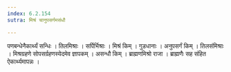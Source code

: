 ```yaml
---
index: 6.2.154
sutra: मिश्रं चानुपसर्गमसंधौ

---
```

 पणबन्धेनैकार्थ्यं सन्धिः । तिलमिश्राः । सर्पिर्भिश्राः । मिश्रं किम् । गुडधानाः । अनुपसर्गं किम् । तिलसंमिश्राः । मिश्रग्रहणे सोपसर्ग्रहणस्येदमेव ज्ञापकम् । असन्धौ किम् । ब्राह्मणमिश्रो राजा । ब्राह्मणैः सह संहित ऐकार्थ्यमापन्नः ।